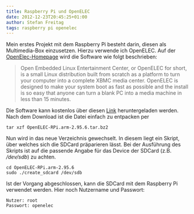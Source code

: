 ```yaml
---
title: Raspberry Pi und OpenELEC
date: 2012-12-23T20:45:25+01:00
author: Stefan Freitag
tags: raspberry pi openelec
---
```


Mein erstes Projekt mit dem Raspberry Pi besteht darin, diesen als
Multimedia-Box einzusetzen. Hierzu verwende ich OpenELEC. Auf der
[OpenElec-Homepage](http://openelec.tv/) wird die Software wie folgt
beschrieben:

> Open Embedded Linux Entertainment Center, or OpenELEC for short, is a small
> Linux distribution built from scratch as a platform to turn your computer
> into a complete XBMC media center. OpenELEC is designed to make your system
> boot as fast as possible and the install is so easy that anyone can turn a
> blank PC into a media machine in less than 15 minutes.

Die Software kann kostenlos über diesen [Link](http://openelec.tv/get-openelec)
heruntergeladen werden. Nach dem Download ist die Datei einfach zu entpacken per

```shell
tar xzf OpenELEC-RPi.arm-2.95.6.tar.bz2
```

Nun wird in das neue Verzeichnis gewechselt. In diesem liegt ein Skript, über
welches sich die SDCard präparieren lässt. Bei der Ausführung des Skripts ist
auf die passende Angabe für das Device der SDCard (z.B. _/dev/sdb_) zu
achten.

```shell
cd OpenELEC-RPi.arm-2.95.6
sudo ./create_sdcard /dev/sdb
```

Ist der Vorgang abgeschlossen, kann die SDCard mit dem Raspberry Pi verwendet
werden. Hier noch Nutzername und Passwort:

```shell
Nutzer: root
Passwort: openelec
```
